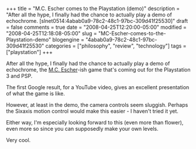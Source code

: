 +++
title = "M.C. Escher comes to the Playstation (demo)"
description = "After all the hype, I finally had the chance to actually play a demo of echochrome. [slnet0514:4abab0a9-78c2-48c1-97bc-309d41f25530]"
draft = false
comments = true
date = "2008-04-25T12:20:00-05:00"
modified = "2008-04-25T12:18:08-05:00"
slug = "MC-Escher-comes-to-the-Playstation-demo"
blogengine = "4abab0a9-78c2-48c1-97bc-309d41f25530"
categories = ["philosophy", "review", "technology"]
tags = ["playstation"]
+++

<p>
After all the hype, I finally had the chance to actually play a demo of echochrome, the <a href="http://www.mcescher.com/" target="_blank">M.C. Escher</a>-ish game that&#39;s coming out for the Playstation 3 and PSP. 
</p>
<p>
The first Google result, for a YouTube video, gives&nbsp;an excellent presentation of what the game is like. 
</p>
<p>
However, at least in the demo, the camera controls seem sluggish. Perhaps the Sixaxis motion control would make this easier - I haven&#39;t tried it yet. 
</p>
<p>
Either way, I&#39;m especially looking forward to this (even more than flower), even more so since you can supposedly make your own levels. 
</p>
<p>
Very cool. 
</p>

